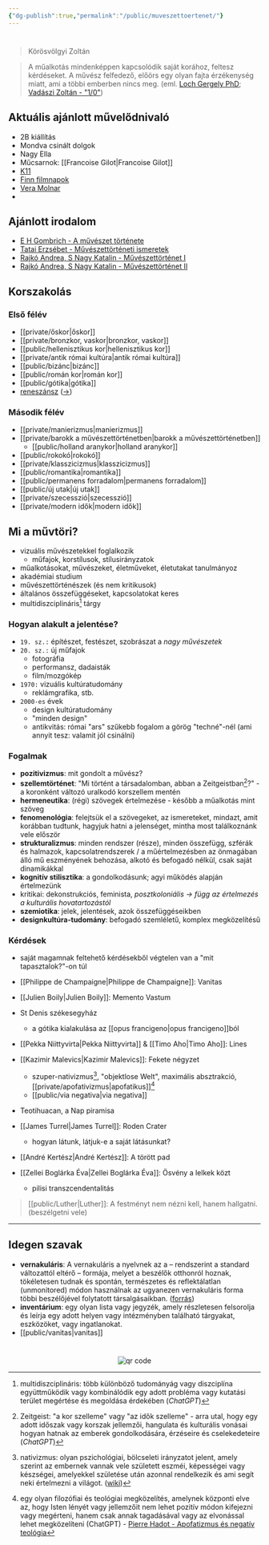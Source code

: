 ```yaml
---
{"dg-publish":true,"permalink":"/public/muveszettoertenet/"}
---
```


#
>  Körösvölgyi Zoltán

> A műalkotás mindenképpen kapcsolódik saját korához, feltesz kérdéseket. A művész felfedező, előörs egy olyan fajta érzékenység miatt, ami a többi emberben nincs meg. (eml. [Loch Gergely PhD](https://apps.lfze.hu/netfolder/PublicNet/Doktori%20dolgozatok/loch_gergely/tezis_hu.pdf); [Vadászi Zoltán - "1/0"](https://www.zoltanvadaszi.com/1-0))

## Aktuális ajánlott művelődnivaló
- 2B kiállítás
- Mondva csinált dolgok
- Nagy Ella
- Műcsarnok: [[Francoise Gilot\|Francoise Gilot]]
- [K11](https://www.k11.hu/k11-labor/aktualis-kiallitas/)
- [Finn filmnapok](https://port.hu/esemeny/fesztival/finn-filmnapok-2024/event-6043030)
- [Vera Molnar](https://www.ludwigmuseum.hu/program/kiallitasmegnyito-la-recherche-de-vera-molnar-vera-molnar-muvei-es-kortars-reflexiok)
- 
## Ajánlott irodalom
- [E H Gombrich - A művészet története](https://icedrive.net/s/Xg3iyzDfNxPC2V6vvBTkfYXXbTNz)
- [Tatai Erzsébet - Művészettörténeti ismeretek](https://github.com/denandras/Zakjegyzet2/blob/66ad933ecfdfd4916f51e869a78642116812ac7e/_notes/_Files/f_m%C5%B1vt%C3%B6ri/Tatai-Erzsebet_M%C5%B1veszettorteneti-Ismeretek.pdf)
- [Rajkó Andrea, S Nagy Katalin - Művészettörténet I](https://github.com/denandras/Zakjegyzet2/blob/66ad933ecfdfd4916f51e869a78642116812ac7e/_notes/_Files/f_m%C5%B1vt%C3%B6ri/Rajko_Andrea_S._Nagy_Katalin--Muveszettortenet_I._.pdf)
- [Rajkó Andrea, S Nagy Katalin - Művészettörténet II](https://github.com/denandras/Zakjegyzet2/blob/66ad933ecfdfd4916f51e869a78642116812ac7e/_notes/_Files/f_m%C5%B1vt%C3%B6ri/Rajko_Andrea_S._Nagy_Katalin--Muveszettortenet_II..pdf)
## Korszakolás
### Első félév

- [[private/őskor\|őskor]]
- [[private/bronzkor, vaskor\|bronzkor, vaskor]]
- [[public/hellenisztikus kor\|hellenisztikus kor]]
- [[private/antik római kultúra\|antik római kultúra]]
- [[public/bizánc\|bizánc]]
- [[public/román kor\|román kor]]
- [[public/gótika\|gótika]]
- [reneszánsz](https://notes.andrasdenes.com/reneszansz#A%20művészettörténetben) ([->](reneszánsz))

### Második félév

- [[private/manierizmus\|manierizmus]]
- [[private/barokk a művészettörténetben\|barokk a művészettörténetben]]
	- [[public/holland aranykor\|holland aranykor]]
- [[public/rokokó\|rokokó]]
- [[private/klasszicizmus\|klasszicizmus]]
- [[public/romantika\|romantika]]
- [[public/permanens forradalom\|permanens forradalom]]
- [[public/új utak\|új utak]]
- [[private/szecesszió\|szecesszió]]
- [[private/modern idők\|modern idők]]
## Mi a művtöri?
- vizuális művészetekkel foglalkozik
	- műfajok, korstílusok, stílusirányzatok
- műalkotásokat, művészeket, életműveket, életutakat tanulmányoz
- akadémiai studium
- művészettörténészek (és nem kritikusok)
- általános összefüggéseket, kapcsolatokat keres
- multidiszciplináris[^1] tárgy
### Hogyan alakult a jelentése?
- `19. sz.:` építészet, festészet, szobrászat a *nagy művészetek*
- `20. sz.:` új műfajok
	- fotográfia
	- performansz, dadaisták
	- film/mozgókép
- `1970:` vizuális kultúratudomány
	- reklámgrafika, stb.
- `2000-es` évek
	- design kultúratudomány
	- "minden design"
	- antikvitás: római "ars" szűkebb fogalom a görög "techné"-nél (ami annyit tesz: valamit jól csinálni)
### Fogalmak
- **pozitivizmus**: mit gondolt a művész?
- **szellemtörténet**: "Mi történt a társadalomban, abban a Zeitgeistban[^2]?" - a koronként változó uralkodó korszellem mentén
- **hermeneutika**: (régi) szövegek értelmezése - később a műalkotás mint szöveg
- **fenomenológia**: felejtsük el a szövegeket, az ismereteket, mindazt, amit korábban tudtunk, hagyjuk hatni a jelenséget, mintha most találkoznánk vele először
- **strukturalizmus**: minden rendszer (része), minden összefügg, szférák és halmazok, kapcsolatrendszerek / a műértelmezésben az önmagában álló mű eszményének behozása, alkotó és befogadó nélkül, csak saját dinamikákkal
- **kognitív stilisztika**: a gondolkodásunk; agyi működés alapján értelmezünk
- kritikai: dekonstrukciós, feminista, *posztkoloniális -> függ az értelmezés a kulturális hovatartozástól*
- **szemiotika**: jelek, jelentések, azok összefüggéseikben
- **designkultúra-tudomány**: befogadó szemléletű, komplex megközelítésű
### Kérdések
- saját magamnak feltehető kérdésekből végtelen van a "mit tapasztalok?"-on túl

- [[Philippe de Champaigne\|Philippe de Champaigne]]: Vanitas
- [[Julien Boily\|Julien Boily]]: Memento Vastum 

- St Denis székesegyház
	- a gótika kialakulása az [[opus francigeno\|opus francigeno]]ból
- [[Pekka Niittyvirta\|Pekka Niittyvirta]] & [[Timo Aho\|Timo Aho]]: Lines

- [[Kazimir Malevics\|Kazimir Malevics]]: Fekete négyzet
	- szuper-nativizmus[^3], "objektlose Welt", maximális absztrakció, [[private/apofativizmus\|apofatikus]][^4]
	- [[public/via negativa\|via negativa]]

- Teotihuacan, a Nap piramisa
- [[James Turrel\|James Turrel]]: Roden Crater
	- hogyan látunk, látjuk-e a saját látásunkat?

- [[André Kertész\|André Kertész]]: A törött pad
- [[Zellei Boglárka Éva\|Zellei Boglárka Éva]]: Ösvény a lelkek közt
	- pilisi transzcendentalitás

> [[public/Luther\|Luther]]: A festményt nem nézni kell, hanem hallgatni. (beszélgetni vele)

---
## Idegen szavak
- **vernakuláris**: A vernakuláris a nyelvnek az a – rendszerint a standard változattól eltérő – formája, melyet a beszélők otthonról hoznak, tökéletesen tudnak és spontán, természetes és reflektálatlan (unmonitored) módon használnak az ugyanezen vernakuláris forma többi beszélőjével folytatott társalgásaikban. ([forrás](https://narratologia.btk.mta.hu/encyclopedia/vernakularis/#:~:text=A%20vernakul%C3%A1ris%20a%20nyelvnek%20az,forma%20t%C3%B6bbi%20besz%C3%A9l%C5%91j%C3%A9vel%20folytatott%20t%C3%A1rsalg%C3%A1saikban.))
- **inventárium**: egy olyan lista vagy jegyzék, amely részletesen felsorolja és leírja egy adott helyen vagy intézményben található tárgyakat, eszközöket, vagy ingatlanokat.
- [[public/vanitas\|vanitas]]

[^1]: multidiszciplináris: több különböző tudományág vagy diszciplína együttműködik vagy kombinálódik egy adott probléma vagy kutatási terület megértése és megoldása érdekében (*ChatGPT*)
[^2]: Zeitgeist: "a kor szelleme" vagy "az idők szelleme" - arra utal, hogy egy adott időszak vagy korszak jellemzői, hangulata és kulturális vonásai hogyan hatnak az emberek gondolkodására, érzéseire és cselekedeteire (*ChatGPT*)
[^3]: nativizmus: olyan pszichológiai, bölcseleti irányzatot jelent, amely szerint az embernek vannak vele született eszméi, képességei vagy készségei, amelyekkel születése után azonnal rendelkezik és ami segít neki értelmezni a világot. ([wiki](https://www.wikiwand.com/hu/Nativizmus_(pszichol%C3%B3gia)))
[^4]: egy olyan filozófiai és teológiai megközelítés, amelynek központi elve az, hogy Isten lényét vagy jellemzőit nem lehet pozitív módon kifejezni vagy megérteni, hanem csak annak tagadásával vagy az elvonással lehet megközelíteni (ChatGPT) - [Pierre Hadot - Apofatizmus és negatív teológia](https://epa.oszk.hu/03500/03594/00003/pdf/EPA03594_2009_02_079-088.pdf)
#
<p style="text-align: center;"><img src="https://chart.googleapis.com/chart?cht=qr&chl=https://notes.andrasdenes.com/muveszettortenet&chs=180x180&choe=UTF-8&chld=L|2" alt="qr code"></p>

